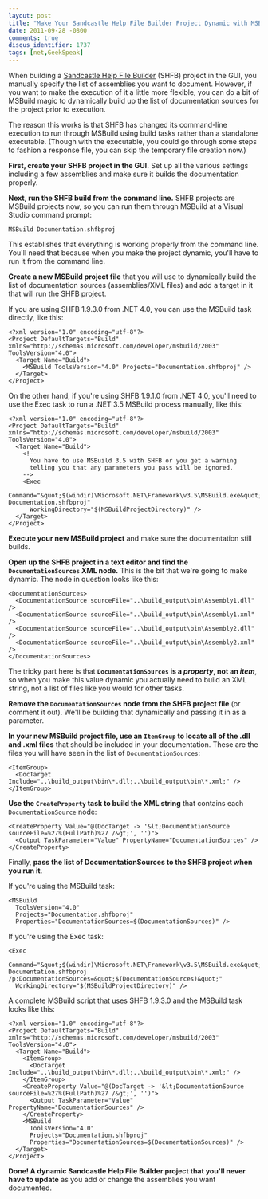 ```yaml
---
layout: post
title: "Make Your Sandcastle Help File Builder Project Dynamic with MSBuild"
date: 2011-09-28 -0800
comments: true
disqus_identifier: 1737
tags: [net,GeekSpeak]
---
```

When building a [Sandcastle Help File
Builder](http://shfb.codeplex.com/) (SHFB) project in the GUI, you
manually specify the list of assemblies you want to document. However,
if you want to make the execution of it a little more flexible, you can
do a bit of MSBuild magic to dynamically build up the list of
documentation sources for the project prior to execution.

The reason this works is that SHFB has changed its command-line
execution to run through MSBuild using build tasks rather than a
standalone executable. (Though with the executable, you could go through
some steps to fashion a response file, you can skip the temporary file
creation now.)

**First, create your SHFB project in the GUI.** Set up all the various
settings including a few assemblies and make sure it builds the
documentation properly.

**Next, run the SHFB build from the command line.** SHFB projects are
MSBuild projects now, so you can run them through MSBuild at a Visual
Studio command prompt:

`MSBuild Documentation.shfbproj`

This establishes that everything is working properly from the command
line. You'll need that because when you make the project dynamic, you'll
have to run it from the command line.

**Create a new MSBuild project file** that you will use to dynamically
build the list of documentation sources (assemblies/XML files) and add a
target in it that will run the SHFB project.

If you are using SHFB 1.9.3.0 from .NET 4.0, you can use the MSBuild
task directly, like this:

    <?xml version="1.0" encoding="utf-8"?>
    <Project DefaultTargets="Build" xmlns="http://schemas.microsoft.com/developer/msbuild/2003" ToolsVersion="4.0">
      <Target Name="Build">
        <MSBuild ToolsVersion="4.0" Projects="Documentation.shfbproj" />
      </Target>
    </Project>

On the other hand, if you're using SHFB 1.9.1.0 from .NET 4.0, you'll
need to use the Exec task to run a .NET 3.5 MSBuild process manually,
like this:

    <?xml version="1.0" encoding="utf-8"?>
    <Project DefaultTargets="Build" xmlns="http://schemas.microsoft.com/developer/msbuild/2003" ToolsVersion="4.0">
      <Target Name="Build">
        <!--
          You have to use MSBuild 3.5 with SHFB or you get a warning
          telling you that any parameters you pass will be ignored.
        -->
        <Exec
          Command="&quot;$(windir)\Microsoft.NET\Framework\v3.5\MSBuild.exe&quot; Documentation.shfbproj"
          WorkingDirectory="$(MSBuildProjectDirectory)" />
      </Target>
    </Project>

**Execute your new MSBuild project** and make sure the documentation
still builds.

**Open up the SHFB project in a text editor and find the
`DocumentationSources` XML node.** This is the bit that we're going to
make dynamic. The node in question looks like this:

    <DocumentationSources>
      <DocumentationSource sourceFile="..\build_output\bin\Assembly1.dll" />
      <DocumentationSource sourceFile="..\build_output\bin\Assembly1.xml" />
      <DocumentationSource sourceFile="..\build_output\bin\Assembly2.dll" />
      <DocumentationSource sourceFile="..\build_output\bin\Assembly2.xml" />
    </DocumentationSources>

The tricky part here is that **`DocumentationSources` is a *property*,
not an *item***, so when you make this value dynamic you actually need
to build an XML string, not a list of files like you would for other
tasks.

**Remove the `DocumentationSources` node from the SHFB project file**
(or comment it out). We'll be building that dynamically and passing it
in as a parameter.

**In your new MSBuild project file, use an `ItemGroup` to locate all of
the .dll and .xml files** that should be included in your documentation.
These are the files you will have seen in the list of
`DocumentationSources`:

    <ItemGroup>
      <DocTarget Include="..\build_output\bin\*.dll;..\build_output\bin\*.xml;" />
    </ItemGroup>

**Use the `CreateProperty` task to build the XML string** that contains
each `DocumentationSource` node:

    <CreateProperty Value="@(DocTarget -> '&lt;DocumentationSource sourceFile=%27%(FullPath)%27 /&gt;', '')">
      <Output TaskParameter="Value" PropertyName="DocumentationSources" />
    </CreateProperty>

Finally, **pass the list of DocumentationSources to the SHFB project
when you run it**.

If you're using the MSBuild task:

    <MSBuild
      ToolsVersion="4.0"
      Projects="Documentation.shfbproj"
      Properties="DocumentationSources=$(DocumentationSources)" />

If you're using the Exec task:

    <Exec
      Command="&quot;$(windir)\Microsoft.NET\Framework\v3.5\MSBuild.exe&quot; Documentation.shfbproj /p:DocumentationSources=&quot;$(DocumentationSources)&quot;"
      WorkingDirectory="$(MSBuildProjectDirectory)" />

A complete MSBuild script that uses SHFB 1.9.3.0 and the MSBuild task
looks like this:

    <?xml version="1.0" encoding="utf-8"?>
    <Project DefaultTargets="Build" xmlns="http://schemas.microsoft.com/developer/msbuild/2003" ToolsVersion="4.0">
      <Target Name="Build">
        <ItemGroup>
          <DocTarget Include="..\build_output\bin\*.dll;..\build_output\bin\*.xml;" />
        </ItemGroup>
        <CreateProperty Value="@(DocTarget -> '&lt;DocumentationSource sourceFile=%27%(FullPath)%27 /&gt;', '')">
          <Output TaskParameter="Value" PropertyName="DocumentationSources" />
        </CreateProperty>
        <MSBuild
          ToolsVersion="4.0"
          Projects="Documentation.shfbproj"
          Properties="DocumentationSources=$(DocumentationSources)" />
      </Target>
    </Project>

**Done! A dynamic Sandcastle Help File Builder project that you'll never
have to update** as you add or change the assemblies you want
documented.

